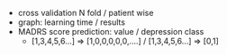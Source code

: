 - cross validation N fold / patient wise
- graph: learning time / results
- MADRS score prediction: value / depression class 
  - [1,3,4,5,6...] => [1,0,0,0,0,0,....] / [1,3,4,5,6...] => [0,1]